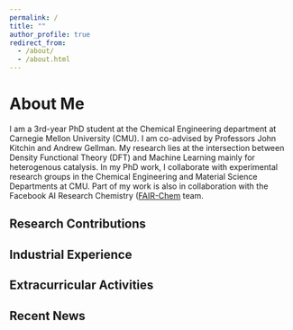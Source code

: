 ```yaml
---
permalink: /
title: ""
author_profile: true
redirect_from: 
  - /about/
  - /about.html
---
```




About Me
======
I am a 3rd-year PhD student at the Chemical Engineering department at Carnegie Mellon University (CMU). I am co-advised by Professors John Kitchin and Andrew Gellman. My research lies at the intersection between Density Functional Theory (DFT) and Machine Learning mainly for heterogenous catalysis. In my PhD work, I collaborate with experimental research groups in the Chemical Engineering and Material Science Departments at CMU. Part of my work is also in collaboration with the Facebook AI Research Chemistry ([FAIR-Chem](https://fair-chem.github.io/) team. 

Research Contributions
------

Industrial Experience
------

Extracurricular Activities
------

Recent News
------

